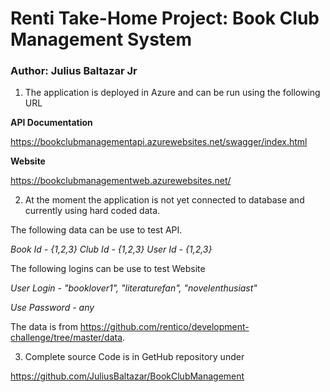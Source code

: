 # Renti Take-Home Project: Book Club Management System
### Author: Julius Baltazar Jr

1. The application is deployed in Azure and can be run using the following URL

**API Documentation**

https://bookclubmanagementapi.azurewebsites.net/swagger/index.html

**Website**

https://bookclubmanagementweb.azurewebsites.net/

2. At the moment the application is not yet connected to database and currently using hard coded data.

The following data can be use to test API. 

  *Book Id - {1,2,3}*
  *Club Id - {1,2,3}*
  *User Id - {1,2,3}*

The following logins can be use to test Website

 *User Login - "booklover1", "literaturefan", "novelenthusiast"*

 *Use Password - any*

The data is from https://github.com/rentico/development-challenge/tree/master/data.

3. Complete source Code is in GetHub repository under

https://github.com/JuliusBaltazar/BookClubManagement

